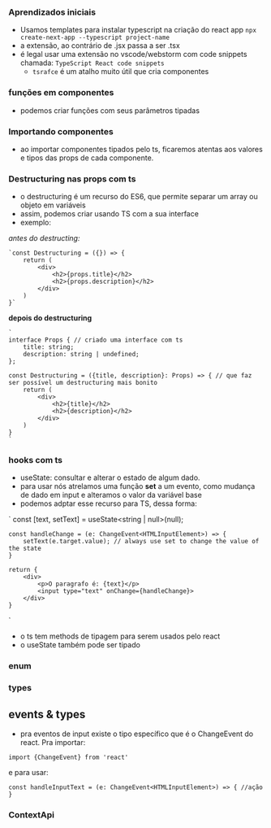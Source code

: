 ### Aprendizados iniciais

- Usamos templates para instalar typescript na criação do react app `npx create-next-app --typescript project-name`
- a extensão, ao contrário de .jsx passa a ser .tsx
- é legal usar uma extensão no vscode/webstorm com code snippets chamada: `TypeScript React code snippets`
    - `tsrafce` é um atalho muito útil que cria componentes

### funções em componentes 
- podemos criar funções com seus parâmetros tipadas

### Importando componentes 
- ao importar componentes tipados pelo ts, ficaremos atentas aos valores e tipos das props de cada componente.

### Destructuring nas props com ts
- o destructuring é um recurso do ES6, que permite separar um array ou objeto em variáveis
- assim, podemos criar usando TS com a sua interface
- exemplo:

*antes do destructing:*

    `const Destructuring = ({}) => {
        return (
            <div>
                <h2>{props.title}</h2>
                <h2>{props.description}</h2>
            </div>
        )
    }`

**depois do destructuring** 

    ` 
    interface Props { // criado uma interface com ts
        title: string;
        description: string | undefined;
    };

    const Destructuring = ({title, description}: Props) => { // que faz ser possível um destructuring mais bonito
        return (
            <div>
                <h2>{title}</h2>
                <h2>{description}</h2>
            </div>
        )
    }
    `

### hooks com ts
- useState: consultar e alterar o estado de algum dado.
- para usar nós atrelamos uma função **set** a um evento, como mudança de dado em input e alteramos o valor da variável base
- podemos adptar esse recurso para TS, dessa forma:

`   const [text, setText] = useState<string | null>(null);

    const handleChange = (e: ChangeEvent<HTMLInputElement>) => {
        setText(e.target.value); // always use set to change the value of the state
    }

    return {
        <div>
            <p>O paragrafo é: {text}</p>
            <input type="text" onChange={handleChange}>
        </div>
    }

`
- o ts tem methods de tipagem para serem usados pelo react
- o useState também pode ser tipado

### enum

### types

## events & types
- pra eventos de input existe o tipo específico que é o ChangeEvent do react. Pra importar:

`import {ChangeEvent} from 'react'` 
 
 e para usar: 

`const handleInputText = (e: ChangeEvent<HTMLInputElement>) => {
    //ação
}`
### ContextApi
